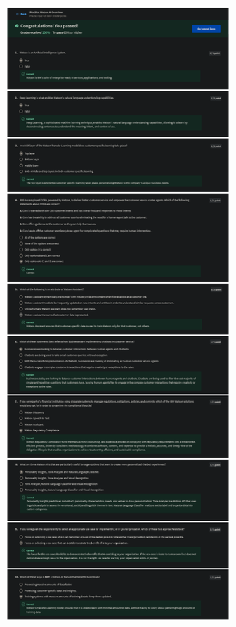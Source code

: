 ![](./imgs/1.png)
![](./imgs/2.png)
![](./imgs/3.png)
![](./imgs/4.png)
![](./imgs/5.png)
![](./imgs/6.png)
![](./imgs/7.png)
![](./imgs/8.png)
![](./imgs/9.png)
![](./imgs/10.png)